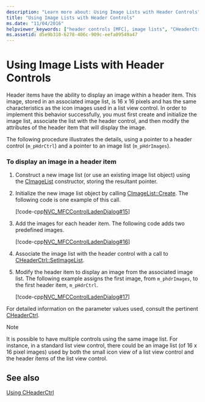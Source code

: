 ```yaml
---
description: "Learn more about: Using Image Lists with Header Controls"
title: "Using Image Lists with Header Controls"
ms.date: "11/04/2016"
helpviewer_keywords: ["header controls [MFC], image lists", "CHeaderCtrl class [MFC], image lists", "image lists [MFC], header controls"]
ms.assetid: d5e9b310-6278-406c-909c-eefa09549a47
---
```

# Using Image Lists with Header Controls

Header items have the ability to display an image within a header item. This image, stored in an associated image list, is 16 x 16 pixels and has the same characteristics as the icon images used in a list view control. In order to implement this behavior successfully, you must first create and initialize the image list, associate the list with the header control, and then modify the attributes of the header item that will display the image.

The following procedure illustrates the details, using a pointer to a header control (`m_pHdrCtrl`) and a pointer to an image list (`m_pHdrImages`).

### To display an image in a header item

1. Construct a new image list (or use an existing image list object) using the [CImageList](../mfc/reference/cimagelist-class.md) constructor, storing the resultant pointer.

1. Initialize the new image list object by calling [CImageList::Create](../mfc/reference/cimagelist-class.md#create). The following code is one example of this call.

   [!code-cpp[NVC_MFCControlLadenDialog#15](../mfc/codesnippet/cpp/using-image-lists-with-header-controls_1.cpp)]

1. Add the images for each header item. The following code adds two predefined images.

   [!code-cpp[NVC_MFCControlLadenDialog#16](../mfc/codesnippet/cpp/using-image-lists-with-header-controls_2.cpp)]

1. Associate the image list with the header control with a call to [CHeaderCtrl::SetImageList](../mfc/reference/cheaderctrl-class.md#setimagelist).

1. Modify the header item to display an image from the associated image list. The following example assigns the first image, from `m_phdrImages`, to the first header item, `m_pHdrCtrl`.

   [!code-cpp[NVC_MFCControlLadenDialog#17](../mfc/codesnippet/cpp/using-image-lists-with-header-controls_3.cpp)]

For detailed information on the parameter values used, consult the pertinent [CHeaderCtrl](../mfc/reference/cheaderctrl-class.md).

> [!NOTE]
> It is possible to have multiple controls using the same image list. For instance, in a standard list view control, there could be an image list (of 16 x 16 pixel images) used by both the small icon view of a list view control and the header items of the list view control.

## See also

[Using CHeaderCtrl](../mfc/using-cheaderctrl.md)
